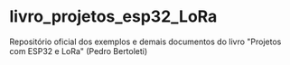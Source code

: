 # livro_projetos_esp32_LoRa
Repositório oficial dos exemplos e demais documentos do livro "Projetos com ESP32 e LoRa" (Pedro Bertoleti)
